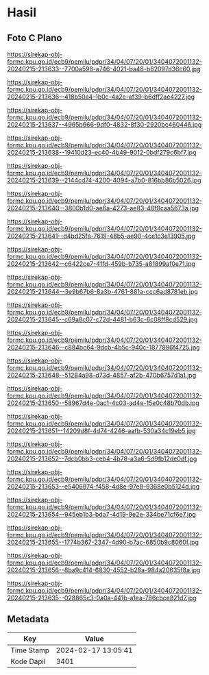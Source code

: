 # Hasil

## Foto C Plano

https://sirekap-obj-formc.kpu.go.id/ecb9/pemilu/pdpr/34/04/07/20/01/3404072001132-20240215-213633--7700a598-a746-4021-ba48-b82097d36c60.jpg

https://sirekap-obj-formc.kpu.go.id/ecb9/pemilu/pdpr/34/04/07/20/01/3404072001132-20240215-213636--418b50a4-1b0c-4a2e-af39-b6dff2ae4227.jpg

https://sirekap-obj-formc.kpu.go.id/ecb9/pemilu/pdpr/34/04/07/20/01/3404072001132-20240215-213637--4965b666-9df0-4832-8f30-2920bc460446.jpg

https://sirekap-obj-formc.kpu.go.id/ecb9/pemilu/pdpr/34/04/07/20/01/3404072001132-20240215-213638--19410d23-ec40-4b49-9012-0bdf279c6bf7.jpg

https://sirekap-obj-formc.kpu.go.id/ecb9/pemilu/pdpr/34/04/07/20/01/3404072001132-20240215-213639--2144cd74-4200-4094-a7b0-816bb86b5026.jpg

https://sirekap-obj-formc.kpu.go.id/ecb9/pemilu/pdpr/34/04/07/20/01/3404072001132-20240215-213640--3800b1d0-ae6a-4273-ae83-48f8caa5673a.jpg

https://sirekap-obj-formc.kpu.go.id/ecb9/pemilu/pdpr/34/04/07/20/01/3404072001132-20240215-213641--d4bd25fa-7619-48b5-ae90-4ce1c3e13905.jpg

https://sirekap-obj-formc.kpu.go.id/ecb9/pemilu/pdpr/34/04/07/20/01/3404072001132-20240215-213642--c6422ce7-41fd-459b-b735-a81899af0e71.jpg

https://sirekap-obj-formc.kpu.go.id/ecb9/pemilu/pdpr/34/04/07/20/01/3404072001132-20240215-213644--3e9b67b6-8a3b-4761-881a-ccc6ad8781eb.jpg

https://sirekap-obj-formc.kpu.go.id/ecb9/pemilu/pdpr/34/04/07/20/01/3404072001132-20240215-213645--c69a8c07-c72d-4481-b63c-6c08ff8cd529.jpg

https://sirekap-obj-formc.kpu.go.id/ecb9/pemilu/pdpr/34/04/07/20/01/3404072001132-20240215-213646--c884bc64-9dcb-4b5c-940c-1877896f4725.jpg

https://sirekap-obj-formc.kpu.go.id/ecb9/pemilu/pdpr/34/04/07/20/01/3404072001132-20240215-213648--51284a98-d73d-4857-af2b-470b6757d1a1.jpg

https://sirekap-obj-formc.kpu.go.id/ecb9/pemilu/pdpr/34/04/07/20/01/3404072001132-20240215-213650--58967d4e-0ac1-4c03-ad4e-15e0c48b70db.jpg

https://sirekap-obj-formc.kpu.go.id/ecb9/pemilu/pdpr/34/04/07/20/01/3404072001132-20240215-213651--14209d8f-4d74-4246-aafb-530a34c19eb5.jpg

https://sirekap-obj-formc.kpu.go.id/ecb9/pemilu/pdpr/34/04/07/20/01/3404072001132-20240215-213652--7dcb0bb3-ceb4-4b78-a3a6-5d9fb12de0df.jpg

https://sirekap-obj-formc.kpu.go.id/ecb9/pemilu/pdpr/34/04/07/20/01/3404072001132-20240215-213653--e5406974-f458-4d8e-97e8-9368e0b5124d.jpg

https://sirekap-obj-formc.kpu.go.id/ecb9/pemilu/pdpr/34/04/07/20/01/3404072001132-20240215-213654--945eb1b3-bda7-4d19-9e2e-334be71cf6e7.jpg

https://sirekap-obj-formc.kpu.go.id/ecb9/pemilu/pdpr/34/04/07/20/01/3404072001132-20240215-213655--1774b367-2347-4d90-b7ac-6850b9c8060f.jpg

https://sirekap-obj-formc.kpu.go.id/ecb9/pemilu/pdpr/34/04/07/20/01/3404072001132-20240215-213656--8ba9c414-6830-4552-b26a-984a20635f8a.jpg

https://sirekap-obj-formc.kpu.go.id/ecb9/pemilu/pdpr/34/04/07/20/01/3404072001132-20240215-213635--028865c3-0a0a-441b-a1ea-786cbce821d7.jpg


## Metadata

| Key        | Value               |
| ---------- | ------------------- |
| Time Stamp | 2024-02-17 13:05:41 |
| Kode Dapil | 3401                |



